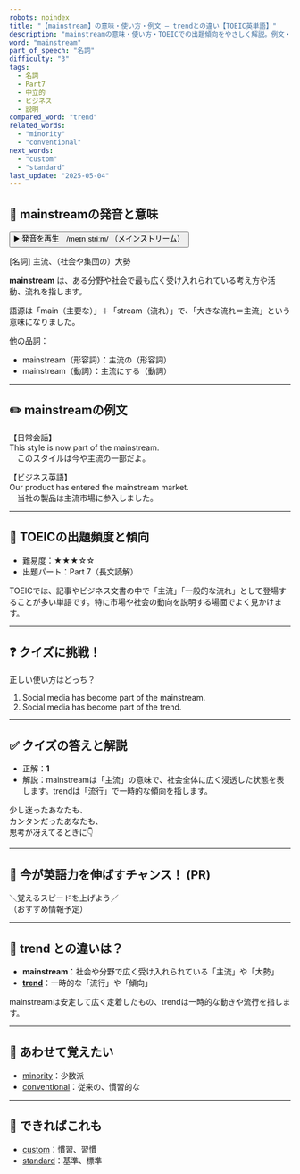 ```yaml
---
robots: noindex
title: "【mainstream】の意味・使い方・例文 ― trendとの違い【TOEIC英単語】"
description: "mainstreamの意味・使い方・TOEICでの出題傾向をやさしく解説。例文・クイズ付きでtrendとの違いもわかりやすく学べます。"
word: "mainstream"
part_of_speech: "名詞"
difficulty: "3"
tags:
  - 名詞
  - Part7
  - 中立的
  - ビジネス
  - 説明
compared_word: "trend"
related_words:
  - "minority"
  - "conventional"
next_words:
  - "custom"
  - "standard"
last_update: "2025-05-04"
---
```


## 🔰 mainstreamの発音と意味

<button class="play-audio" onclick="playTTS('mainstream')">
  <span class="play-audio-main">
    ▶️ 発音を再生　/meɪnˌstriːm/
  </span>
  <span class="play-audio-sub">
    （メインストリーム）
  </span>
</button>

[名詞] 主流、（社会や集団の）大勢

**mainstream** は、ある分野や社会で最も広く受け入れられている考え方や活動、流れを指します。

語源は「main（主要な）」＋「stream（流れ）」で、「大きな流れ＝主流」という意味になりました。

他の品詞：  
- mainstream（形容詞）：主流の（形容詞）
- mainstream（動詞）：主流にする（動詞）

---

## ✏️ mainstreamの例文

【日常会話】  
This style is now part of the mainstream.  
　このスタイルは今や主流の一部だよ。

【ビジネス英語】  
Our product has entered the mainstream market.  
　当社の製品は主流市場に参入しました。

---

## 🎯 TOEICの出題頻度と傾向

- 難易度：★★★☆☆
- 出題パート：Part 7（長文読解）

TOEICでは、記事やビジネス文書の中で「主流」「一般的な流れ」として登場することが多い単語です。特に市場や社会の動向を説明する場面でよく見かけます。

---

## ❓ クイズに挑戦！

正しい使い方はどっち？

1. Social media has become part of the mainstream.
2. Social media has become part of the trend.

---

## ✅ クイズの答えと解説

- 正解：**1**
- 解説：mainstreamは「主流」の意味で、社会全体に広く浸透した状態を表します。trendは「流行」で一時的な傾向を指します。

少し迷ったあなたも、  
カンタンだったあなたも、  
思考が冴えてるときに👇️

---

## 🚀 今が英語力を伸ばすチャンス！ (PR)

<div class="info-center">
＼覚えるスピードを上げよう／<br>  
（おすすめ情報予定）
</div>

---

## 🤔  trend との違いは？

- **mainstream**：社会や分野で広く受け入れられている「主流」や「大勢」
- **[trend](/word/trend)**：一時的な「流行」や「傾向」

mainstreamは安定して広く定着したもの、trendは一時的な動きや流行を指します。

---

## 🧩 あわせて覚えたい

- [minority](/word/minority)：少数派
- [conventional](/word/conventional)：従来の、慣習的な

---

## 📖 できればこれも

- [custom](/word/custom)：慣習、習慣
- [standard](/word/standard)：基準、標準

<!-- cvid: aid15_bid17 -->
